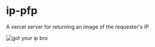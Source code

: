 # ip-pfp
 A vercel server for returning an image of the requester's IP

![got your ip bro](https://www.desenez.eu/api/img.jpg)
